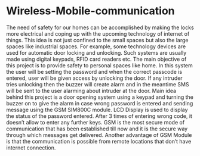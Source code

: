 # Wireless-Mobile-communication

The need of safety for our homes can be accomplished by making the locks more electrical and coping up with the upcoming technology of internet of things.
This idea is not just confined to the small spaces but also the large spaces like industrial spaces.
For example, some technology devices are used for automatic door locking and unlocking.
Such systems are usually made using digital keypads, RFID card readers etc. 
The main objective of this project is to provide safety to personal spaces like home.
In this system the user will be setting the password and when the correct passcode is entered, user will be given access by unlocking the door.
If any intruder tries unlocking then the buzzer will create alarm and in the meantime SMS will be sent to the user alarming about intruder at the door.
Main idea behind this project is a door opening system using a keypad and turning the buzzer on to give the alarm in case wrong password is entered and sending message using the GSM SIM800C module. LCD Display is used to display the status of the password entered. After 3 times of entering wrong code, it doesn’t allow to enter any further keys. GSM is the most secure mode of communication that has been established till now and it is the secure way through which messages get delivered. Another advantage of GSM Module is that the communication is possible from remote locations that don’t have internet connection.
